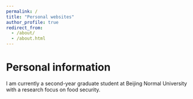 ```yaml
---
permalink: /
title: "Personal websites"
author_profile: true
redirect_from: 
  - /about/
  - /about.html
---
```



# Personal information
I am currently a second-year graduate student at Beijing Normal University with a research focus on food security.
